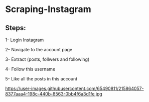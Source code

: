 # Scraping-Instagram

## Steps:

1- Login Instagram

2- Navigate to the account page

3- Extract (posts, follwers and following)

4- Follow this username

5- Like all the posts in this account

https://user-images.githubusercontent.com/65490811/215864057-8377aaa4-198c-440b-8563-0bb4f6a3d1fe.jpg



